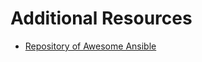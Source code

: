 # Additional Resources


* [Repository of Awesome Ansible](https://github.com/ansible-community/awesome-ansible)

